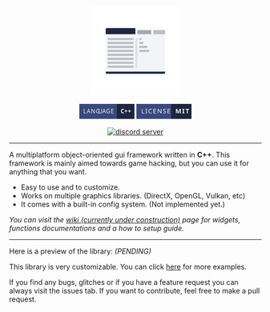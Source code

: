 <p align="center">
  <img width="178" src="resources/repo/fgui_logo.png" alt="logo">
</p>

<p align="center">
    <a href="https://en.wikipedia.org/wiki/C%2B%2B"><img width="110" height="30" src="resources/repo/language.svg" alt="c++"></a>
      <a href="https://github.com/otvv/fgui/blob/master/LICENSE"><img width="110" height="30" src="resources/repo/license.svg" alt="mit"></a>
</p>

<p align="center"> 
  <a href="https://discord.gg/jF3psdk"><img width="275" src="https://discordapp.com/api/guilds/626007641037996073/widget.png?style=banner2" alt="discord server"></a>
</p>

***

A multiplatform object-oriented gui framework written in **C++**. This framework is mainly aimed towards game hacking, but you can use it for anything that you want.

* Easy to use and to customize.
* Works on multiple graphics libraries. (DirectX, OpenGL, Vulkan, etc)
* It comes with a built-in config system. (Not implemented yet.)

_You can visit the [wiki (currently under construction)](https://github.com/otvv/fgui/wiki) page for widgets, functions documentations and a how to setup guide._

***

Here is a preview of the library: _(PENDING)_

This library is very customizable. You can click [here](https://github.com/otvv/fgui/tree/master/resources) for more examples.

If you find any bugs, glitches or if you have a feature request you can always visit the issues tab. 
If you want to contribute, feel free to make a pull request.
